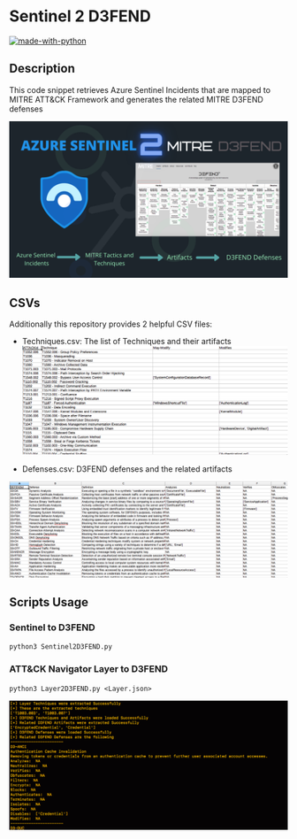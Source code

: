 # Sentinel 2 D3FEND

[![made-with-python](https://img.shields.io/badge/Made%20with-Python-1f425f.svg)](https://www.python.org/)

## Description 
This code snippet retrieves Azure Sentinel Incidents that are mapped to MITRE ATT&CK Framework and generates the related MITRE D3FEND defenses

![](/images/Sentinel2D3FEND.png)

## CSVs
Additionally this repository provides 2 helpful CSV files: 

* Techniques.csv: The list of Techniques and their artifacts
![](/images/techniques.png)

* Defenses.csv: D3FEND defenses and the related artifacts

![](/images/Defenses.png)

## Scripts Usage 
### Sentinel to D3FEND

```
python3 Sentinel2D3FEND.py 
```
### ATT&CK Navigator Layer to D3FEND

```
python3 Layer2D3FEND.py <Layer.json>
```
![](/images/screen.png)

